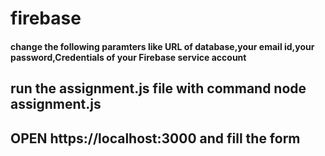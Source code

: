# firebase
#### change the following paramters like URL of database,your email id,your password,Credentials of your Firebase service account
## run the assignment.js file with command node assignment.js
## OPEN https://localhost:3000 and fill the form
